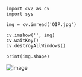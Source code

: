```
import cv2 as cv
import sys

img = cv.imread('OIP.jpg')

cv.imshow('', img)
cv.waitKey()
cv.destroyAllWindows()

print(img.shape)
```

![image](https://github.com/user-attachments/assets/9855f547-0721-46cf-909c-4c0569dd8ab4)
